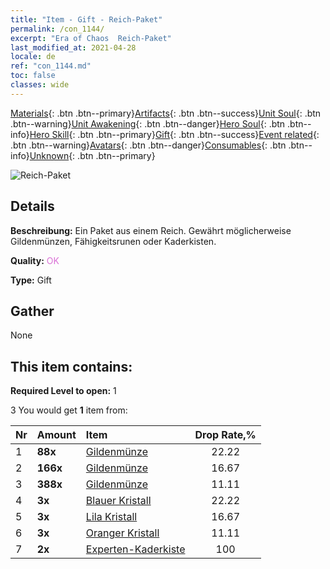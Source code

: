 ```yaml
---
title: "Item - Gift - Reich-Paket"
permalink: /con_1144/
excerpt: "Era of Chaos  Reich-Paket"
last_modified_at: 2021-04-28
locale: de
ref: "con_1144.md"
toc: false
classes: wide
---
```

 [Materials](/ItemsDE/){: .btn .btn--primary}[Artifacts](/ItemsDE/Artifacts/){: .btn .btn--success}[Unit Soul](/ItemsDE/UnitSoul/){: .btn .btn--warning}[Unit Awakening](/ItemsDE/UnitAwakening/){: .btn .btn--danger}[Hero Soul](/ItemsDE/HeroSoul/){: .btn .btn--info}[Hero Skill](/ItemsDE/HeroSkill/){: .btn .btn--primary}[Gift](/ItemsDE/Gift/){: .btn .btn--success}[Event related](/ItemsDE/Events/){: .btn .btn--warning}[Avatars](/ItemsDE/Avatars/){: .btn .btn--danger}[Consumables](/ItemsDE/Consumables/){: .btn .btn--info}[Unknown](/ItemsDE/Unknown/){: .btn .btn--primary}

 ![Reich-Paket](/images/t/i_907004.png)

## Details
 **Beschreibung:** Ein Paket aus einem Reich. Gewährt möglicherweise Gildenmünzen, Fähigkeitsrunen oder Kaderkisten.

 **Quality:** <span style="color: #DA70D6">OK</span>

 **Type:** Gift

## Gather

  None

## This item contains:

 **Required Level to open:** 1

 3 You would get **1** item  from:

  | Nr | Amount |     Item    | Drop Rate,% |
  |:---|:-------|:------------|:---------:|
  | 1 |  **88x** | [Gildenmünze](/ItemsDE/con_896/) | 22.22 | 
  | 2 |  **166x** | [Gildenmünze](/ItemsDE/con_896/) | 16.67 | 
  | 3 |  **388x** | [Gildenmünze](/ItemsDE/con_896/) | 11.11 | 
  | 4 |  **3x** | [Blauer Kristall](/ItemsDE/con_716/) | 22.22 | 
  | 5 |  **3x** | [Lila Kristall](/ItemsDE/con_720/) | 16.67 | 
  | 6 |  **3x** | [Oranger Kristall](/ItemsDE/con_730/) | 11.11 | 
  | 7 |  **2x** | [Experten-Kaderkiste](/ItemsDE/con_770/) | 100 | 
